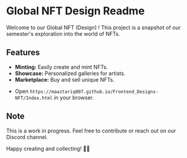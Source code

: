 # Global NFT Design Readme

Welcome to our Global NFT (Design) ! This project is a snapshot of our semester's exploration into the world of NFTs.

## Features

- **Minting:** Easily create and mint NFTs.
- **Showcase:** Personalized galleries for artists.
- **Marketplace:** Buy and sell unique NFTs.


* Open `https://maaztariq007.github.io/Frontend_Designs-NFT/Index.html` in your browser.

## Note

This is a work in progress. Feel free to contribute or reach out on our Discord channel.

Happy creating and collecting! 🎨🚀
